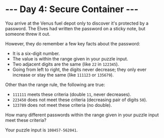 # --- Day 4: Secure Container ---
You arrive at the Venus fuel depot only to discover it's protected by a password. The Elves had written the password 
on a sticky note, but someone threw it out.

However, they do remember a few key facts about the password:

 - It is a six-digit number.
 - The value is within the range given in your puzzle input.
 - Two adjacent digits are the same (like `22` in `122345`).
 - Going from left to right, the digits never decrease; they only ever increase or stay the same 
 (like `111123` or `135679`).

Other than the range rule, the following are true:

 - `111111` meets these criteria (double `11`, never decreases).
 - `223450` does not meet these criteria (decreasing pair of digits `50`).
 - `123789` does not meet these criteria (no double).
 
How many different passwords within the range given in your puzzle input meet these criteria?

Your puzzle input is `108457-562041`.